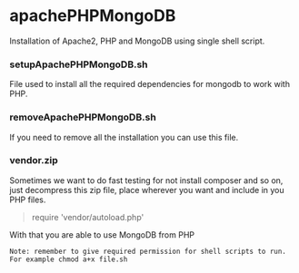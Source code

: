 # apachePHPMongoDB
Installation of Apache2, PHP and MongoDB using single shell script.

### setupApachePHPMongoDB.sh 
File used to install all the required dependencies for mongodb to work with PHP.

### removeApachePHPMongoDB.sh
If you need to remove all the installation you can use this file.

### vendor.zip
Sometimes we want to do fast testing for not install composer and so on, just decompress this zip file, place wherever you want and include in you PHP files. 
> require 'vendor/autoload.php'

With that you are able to use MongoDB from PHP

`Note: remember to give required permission for shell scripts to run. For example chmod a+x file.sh`
